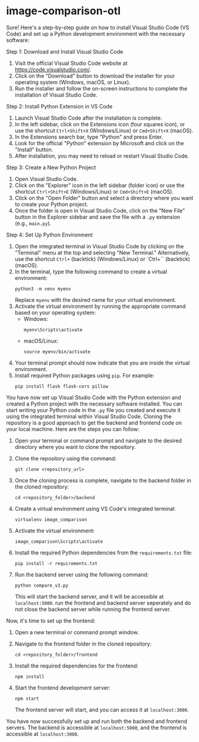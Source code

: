 # image-comparison-otl
Sure! Here's a step-by-step guide on how to install Visual Studio Code (VS Code) and set up a Python development environment with the necessary software:

Step 1: Download and Install Visual Studio Code

1. Visit the official Visual Studio Code website at https://code.visualstudio.com/.
2. Click on the "Download" button to download the installer for your operating system (Windows, macOS, or Linux).
3. Run the installer and follow the on-screen instructions to complete the installation of Visual Studio Code.

Step 2: Install Python Extension in VS Code

1. Launch Visual Studio Code after the installation is complete.
2. In the left sidebar, click on the Extensions icon (four squares icon), or use the shortcut `Ctrl+Shift+X` (Windows/Linux) or `Cmd+Shift+X` (macOS).
3. In the Extensions search bar, type "Python" and press Enter.
4. Look for the official "Python" extension by Microsoft and click on the "Install" button.
5. After installation, you may need to reload or restart Visual Studio Code.

Step 3: Create a New Python Project

1. Open Visual Studio Code.
2. Click on the "Explorer" icon in the left sidebar (folder icon) or use the shortcut `Ctrl+Shift+E` (Windows/Linux) or `Cmd+Shift+E` (macOS).
3. Click on the "Open Folder" button and select a directory where you want to create your Python project.
4. Once the folder is open in Visual Studio Code, click on the "New File" button in the Explorer sidebar and save the file with a `.py` extension (e.g., `main.py`).

Step 4: Set Up Python Environment

1. Open the integrated terminal in Visual Studio Code by clicking on the "Terminal" menu at the top and selecting "New Terminal." Alternatively, use the shortcut `Ctrl+` (backtick) (Windows/Linux) or `Ctrl+`` (backtick) (macOS).
2. In the terminal, type the following command to create a virtual environment:
   ```
   python3 -m venv myenv
   ```
   Replace `myenv` with the desired name for your virtual environment.
3. Activate the virtual environment by running the appropriate command based on your operating system:
   - Windows:
     ```
     myenv\Scripts\activate
     ```
   - macOS/Linux:
     ```
     source myenv/bin/activate
     ```
4. Your terminal prompt should now indicate that you are inside the virtual environment.
5. Install required Python packages using `pip`. For example:
   ```
   pip install flask flask-cors pillow
   ```

You have now set up Visual Studio Code with the Python extension and created a Python project with the necessary software installed. You can start writing your Python code in the `.py` file you created and execute it using the integrated terminal within Visual Studio Code. 
Cloning the repository is a good approach to get the backend and frontend code on your local machine. Here are the steps you can follow:

1. Open your terminal or command prompt and navigate to the desired directory where you want to clone the repository.

2. Clone the repository using the command:
   ```
   git clone <repository_url>
   ```

3. Once the cloning process is complete, navigate to the backend folder in the cloned repository:
   ```
   cd <repository_folder>/backend
   ```

4. Create a virtual environment using VS Code's integrated terminal:
   ```
   virtualenv image_comparison
   ```

5. Activate the virtual environment:
   ```
   image_comparison\Scripts\activate
   ```

6. Install the required Python dependencies from the `requirements.txt` file:
   ```
   pip install -r requirements.txt
   ```

7. Run the backend server using the following command:
   ```
   python compare_v3.py
   ```

   This will start the backend server, and it will be accessible at `localhost:5000`.
run the frontend and backend server seperately and do not close the backend server while running the frontend server.

Now, it's time to set up the frontend:

1. Open a new terminal or command prompt window.

2. Navigate to the frontend folder in the cloned repository:
   ```
   cd <repository_folder>/frontend
   ```

3. Install the required dependencies for the frontend:
   ```
   npm install
   ```

4. Start the frontend development server:
   ```
   npm start
   ```

   The frontend server will start, and you can access it at `localhost:3000`.

You have now successfully set up and run both the backend and frontend servers. The backend is accessible at `localhost:5000`, and the frontend is accessible at `localhost:3000`.




